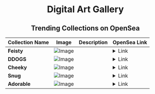 <div align="center">

# Digital Art Gallery

## Trending Collections on OpenSea

| Collection Name                       | Image                                                                                     | Description                       | OpenSea Link                                                                                          |
|---------------------------------------|-------------------------------------------------------------------------------------------|-----------------------------------|--------------------------------------------------------------------------------------------------------|
| **Feisty** | ![Image](https://i.seadn.io/s/raw/files/d4c70d030240ad5d07179f8bfbc01020.jpg?w=500&auto=format?w=200&auto=format) |  | <details><summary>Link</summary>[Feisty](https://opensea.io/collection/feisty-670)</details> |
| **DDOGS** | ![Image](https://i.seadn.io/s/raw/files/eb51c5950f824f8e10881fcc44f0091b.jpg?w=500&auto=format?w=200&auto=format) |  | <details><summary>Link</summary>[DDOGS](https://opensea.io/collection/ddogs-1)</details> |
| **Cheeky** | ![Image](https://i.seadn.io/s/raw/files/eb5c37b264dd6a08a34276cfb6e80a64.jpg?w=500&auto=format?w=200&auto=format) |  | <details><summary>Link</summary>[Cheeky](https://opensea.io/collection/cheeky-974)</details> |
| **Snug** | ![Image](https://i.seadn.io/s/raw/files/7f22edd623848ca034a15dbc312c4aa4.jpg?w=500&auto=format?w=200&auto=format) |  | <details><summary>Link</summary>[Snug](https://opensea.io/collection/snug-316)</details> |
| **Adorable** | ![Image](https://i.seadn.io/s/raw/files/d49e8f3840f56252c38ba61a525b3d29.jpg?w=500&auto=format?w=200&auto=format) |  | <details><summary>Link</summary>[Adorable](https://opensea.io/collection/adorable-670)</details> |

</div>
